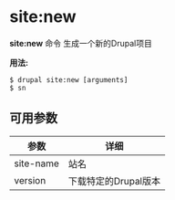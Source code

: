 # site:new
**site:new** 命令 生成一个新的Drupal项目

**用法:**
```
$ drupal site:new [arguments] 
$ sn  
```

## 可用参数
参数 | 详细
---------|-------------
site-name | 站名
version | 下载特定的Drupal版本
